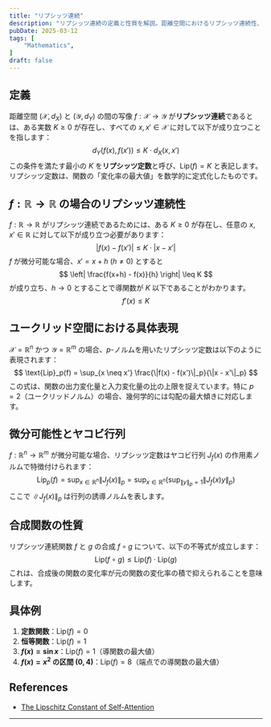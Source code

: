 ```yaml
---
title: "リプシッツ連続"
description: "リプシッツ連続の定義と性質を解説。距離空間におけるリプシッツ連続性、具体的な例、合成関数の性質について詳しく説明します。"
pubDate: 2025-03-12
tags: [
    "Mathematics",
]
draft: false
---
```



## 定義

距離空間 $(\mathcal{X}, d_X)$ と $(\mathcal{Y}, d_Y)$ の間の写像 $f: \mathcal{X} \to \mathcal{Y}$ が**リプシッツ連続**であるとは、ある実数 $K \geq 0$ が存在し、すべての $x, x' \in \mathcal{X}$ に対して以下が成り立つことを指します：
$$
d_Y(f(x), f(x')) \leq K \cdot d_X(x, x')
$$
この条件を満たす最小の $K$ を**リプシッツ定数**と呼び、$\text{Lip}(f) = K$ と表記します。リプシッツ定数は、関数の「変化率の最大値」を数学的に定式化したものです。

## $f:\mathbb{R}\to\mathbb{R}$ の場合のリプシッツ連続性

$f: \mathbb{R} \to \mathbb{R}$ がリプシッツ連続であるためには、ある $K \geq 0$ が存在し、任意の $x, x' \in \mathbb{R}$ に対して以下が成り立つ必要があります：
$$
|f(x) - f(x')| \leq K \cdot |x - x'|
$$
$f$ が微分可能な場合、$x' = x+h\:(h\neq0)$ とすると
$$
\left| \frac{f(x+h) - f(x)}{h} \right| \leq K
$$
が成り立ち、$h \to 0$ とすることで導関数が $K$ 以下であることがわかります。
$$
f'(x) \leq K
$$

## ユークリッド空間における具体表現

$\mathcal{X} = \mathbb{R}^n$ かつ $\mathcal{Y} = \mathbb{R}^m$ の場合、$p$-ノルムを用いたリプシッツ定数は以下のように表現されます：
$$
\text{Lip}_p(f) = \sup_{x \neq x'} \frac{\|f(x) - f(x')\|_p}{\|x - x'\|_p}
$$
この式は、関数の出力変化量と入力変化量の比の上限を捉えています。特に $p=2$（ユークリッドノルム）の場合、幾何学的には勾配の最大傾きに対応します。

## 微分可能性とヤコビ行列

$f: \mathbb{R}^n \to \mathbb{R}^m$ が微分可能な場合、リプシッツ定数はヤコビ行列 $J_f(x)$ の作用素ノルムで特徴付けられます：
$$
\text{Lip}_p(f) = \sup_{x \in \mathbb{R}^n} \|J_f(x)\|_p = \sup_{x \in \mathbb{R}^n} \left( \sup_{\|y\|_p=1} \|J_f(x) y\|_p \right)
$$
ここで $\| J_f(x) \|_p$ は行列の誘導ノルムを表します。

## 合成関数の性質

リプシッツ連続関数 $f$ と $g$ の合成 $f \circ g$ について、以下の不等式が成立します：
$$
\text{Lip}(f \circ g) \leq \text{Lip}(f) \cdot \text{Lip}(g)
$$
これは、合成後の関数の変化率が元の関数の変化率の積で抑えられることを意味します。

## 具体例

1. **定数関数**：$\text{Lip}(f) = 0$  
2. **恒等関数**：$\text{Lip}(f) = 1$  
3. **$f(x) = \sin x$**：$\text{Lip}(f) = 1$（導関数の最大値）  
4. **$f(x) = x^2$ の区間 $(0,4)$**：$\text{Lip}(f) = 8$（端点での導関数の最大値）

## References

- [The Lipschitz Constant of Self-Attention](https://proceedings.mlr.press/v139/kim21i/kim21i.pdf)

---
